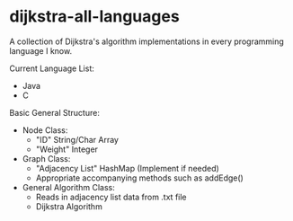 # dijkstra-all-languages
A collection of Dijkstra's algorithm implementations in every programming language I know.

Current Language List: 
- Java
- C

Basic General Structure:
- Node Class:
   - "ID" String/Char Array
   - "Weight" Integer
- Graph Class:
   - "Adjacency List" HashMap (Implement  if needed)
   - Appropriate accompanying methods such as addEdge()
- General Algorithm  Class:
   - Reads in adjacency list data from .txt file
   - Dijkstra Algorithm 
